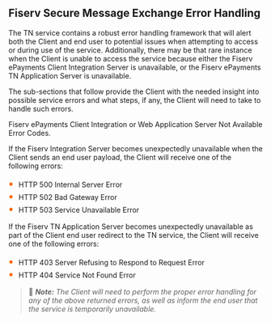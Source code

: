 
## Fiserv Secure Message Exchange Error Handling

The TN service contains a robust error handling framework that will alert both the Client and end user to potential issues when attempting to access or during use of the service. Additionally, there may be that rare instance when the Client is unable to access the service because either the Fiserv ePayments Client Integration Server is unavailable, or the Fiserv ePayments TN Application Server is unavailable.

The sub-sections that follow provide the Client with the needed insight into possible service errors and what steps, if any, the Client will need to take to handle such errors.

Fiserv ePayments Client Integration or Web Application Server Not Available Error Codes.

If the Fiserv Integration Server becomes unexpectedly unavailable when the Client sends an end user payload, the Client will receive one of the following errors:

<div class="card-body">
<ul>
<li>HTTP 500 Internal Server Error</li>

<li>HTTP 502 Bad Gateway Error</li>

<li>HTTP 503 Service Unavailable Error</li>
</ul>
</div>

If the Fiserv TN Application Server becomes unexpectedly unavailable as part of the Client end user redirect to the TN service, the Client will receive one of the following errors:

<div class="card-body">
<ul>
<li>HTTP 403 Server Refusing to Respond to Request Error</li>

<li>HTTP 404 Service Not Found Error</li>
</ul>
</div>

<style>
    .card-body ul {
        list-style: none;
        padding-left: 20px;
    }
    .card-body ul li::before {
        content: "\2022";
        font-size: 1.5em;
        color: #f60;
        display: inline-block;
        width: 1em;
        margin-left: -1em;
    }
</style>

> :memo: _**Note:** The Client will need to perform the proper error handling for any of the above returned errors, as well as inform the end user that the service is temporarily unavailable._

